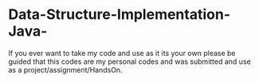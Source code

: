 # Data-Structure-Implementation-Java-

If you ever want to take my code and use as it its your own please be guided that this codes are my personal codes and was submitted and use as a project/assignment/HandsOn.
